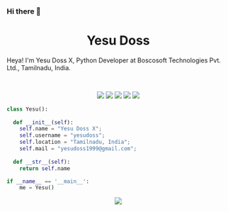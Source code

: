 ### Hi there 👋

<!--
**yesudoss/yesudoss** is a ✨ _special_ ✨ repository because its `README.md` (this file) appears on your GitHub profile.

Here are some ideas to get you started:

- 🔭 I’m currently working on ...
- 🌱 I’m currently learning ...
- 👯 I’m looking to collaborate on ...
- 🤔 I’m looking for help with ...
- 💬 Ask me about ...
- 📫 How to reach me: ...
- 😄 Pronouns: ...
- ⚡ Fun fact: ...
-->


<h1 align="center">
  <b>Yesu Doss</b>
</h1>

Heya! I'm Yesu Doss X, Python Developer at Boscosoft Technologies Pvt. Ltd., Tamilnadu, India.

<br>

<p>
<div align="center">
  <img src="https://img.shields.io/badge/-HTML-c58545?style=for-the-badge&logo=html5&logoColor=c58545&labelColor=282828">
  <img src="https://img.shields.io/badge/-CSS-d1a01f?style=for-the-badge&logo=css3&logoColor=d1a01f&labelColor=282828">
  <img src="https://img.shields.io/badge/-NODE.JS-68a063?style=for-the-badge&logo=node.js&logoColor=68a063&labelColor=282828">
  <img src="https://img.shields.io/badge/-EXPRESS-8f0ff?style=for-the-badge&logo=express&logoColor=8f0ff&labelColor=282828">
  <img src="https://img.shields.io/badge/-Python-98b982?style=for-the-badge&logo=python&logoColor=98b982&labelColor=282828">
</div>
</p>

```python
class Yesu():
    
  def __init__(self):
    self.name = "Yesu Doss X";
    self.username = "yesudoss";
    self.location = "Tamilnadu, India";
    self.mail = "yesudoss1999@gmail.com";
  
  def __str__(self):
    return self.name

if __name__ == '__main__':
    me = Yesu()
```

<div align="center">
  <a href="https://open.spotify.com/user/6s6pbtefezpookh8gwnkko15v">
    <img src="https://readme-spotify-tingz.vercel.app/api/now-playing">
  </a>
</div>

<!--
<div align="center">
  <a href="https://open.spotify.com/playlist/2DUsah36BjSgmz200dxDIZ">
    <img src="https://spotify-readme-theta-virid.vercel.app/api?scan=true&theme=dark" width="240px">
  </a>
</div
-->

